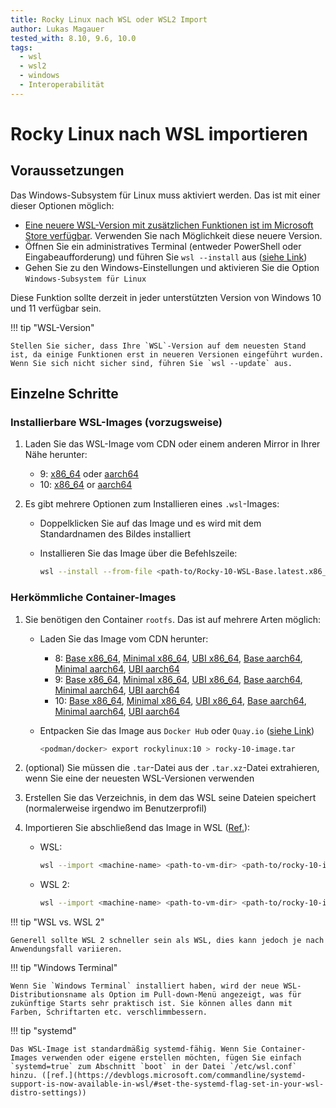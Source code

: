 ```yaml
---
title: Rocky Linux nach WSL oder WSL2 Import
author: Lukas Magauer
tested_with: 8.10, 9.6, 10.0
tags:
  - wsl
  - wsl2
  - windows
  - Interoperabilität
---
```


# Rocky Linux nach WSL importieren

## Voraussetzungen

Das Windows-Subsystem für Linux muss aktiviert werden. Das ist mit einer dieser Optionen möglich:

- [Eine neuere WSL-Version mit zusätzlichen Funktionen ist im Microsoft Store verfügbar](https://apps.microsoft.com/store/detail/windows-subsystem-for-linux/9P9TQF7MRM4R). Verwenden Sie nach Möglichkeit diese neuere Version.
- Öffnen Sie ein administratives Terminal (entweder PowerShell oder Eingabeaufforderung) und führen Sie `wsl --install` aus ([siehe Link](https://docs.microsoft.com/en-us/windows/wsl/install))
- Gehen Sie zu den Windows-Einstellungen und aktivieren Sie die Option `Windows-Subsystem für Linux`

Diese Funktion sollte derzeit in jeder unterstützten Version von Windows 10 und 11 verfügbar sein.

!!! tip "WSL-Version"

    Stellen Sie sicher, dass Ihre `WSL`-Version auf dem neuesten Stand ist, da einige Funktionen erst in neueren Versionen eingeführt wurden. Wenn Sie sich nicht sicher sind, führen Sie `wsl --update` aus.

## Einzelne Schritte

### Installierbare WSL-Images (vorzugsweise)

1. Laden Sie das WSL-Image vom CDN oder einem anderen Mirror in Ihrer Nähe herunter:

    - 9: [x86_64](https://dl.rockylinux.org/pub/rocky/9/images/x86_64/Rocky-9-WSL-Base.latest.x86_64.wsl) oder [aarch64](https://dl.rockylinux.org/pub/rocky/9/images/aarch64/Rocky-9-WSL-Base.latest.aarch64.wsl)
    - 10: [x86_64](https://dl.rockylinux.org/pub/rocky/10/images/x86_64/Rocky-10-WSL-Base.latest.x86_64.wsl) or [aarch64](https://dl.rockylinux.org/pub/rocky/10/images/aarch64/Rocky-10-WSL-Base.latest.aarch64.wsl)

2. Es gibt mehrere Optionen zum Installieren eines `.wsl`-Images:

    - Doppelklicken Sie auf das Image und es wird mit dem Standardnamen des Bildes installiert
    - Installieren Sie das Image über die Befehlszeile:

        ```sh
        wsl --install --from-file <path-to/Rocky-10-WSL-Base.latest.x86_64.wsl> --name <machine-name>
        ```

### Herkömmliche Container-Images

1. Sie benötigen den Container `rootfs`. Das ist auf mehrere Arten möglich:

    - Laden Sie das Image vom CDN herunter:
        - 8: [Base x86_64](https://dl.rockylinux.org/pub/rocky/8/images/x86_64/Rocky-8-Container-Base.latest.x86_64.tar.xz), [Minimal x86_64](https://dl.rockylinux.org/pub/rocky/8/images/x86_64/Rocky-8-Container-Minimal.latest.x86_64.tar.xz), [UBI x86_64](https://dl.rockylinux.org/pub/rocky/8/images/x86_64/Rocky-8-Container-UBI.latest.x86_64.tar.xz), [Base aarch64](https://dl.rockylinux.org/pub/rocky/8/images/aarch64/Rocky-8-Container-Base.latest.aarch64.tar.xz), [Minimal aarch64](https://dl.rockylinux.org/pub/rocky/8/images/aarch64/Rocky-8-Container-Minimal.latest.aarch64.tar.xz), [UBI aarch64](https://dl.rockylinux.org/pub/rocky/8/images/aarch64/Rocky-8-Container-UBI.latest.aarch64.tar.xz)
        - 9: [Base x86_64](https://dl.rockylinux.org/pub/rocky/9/images/x86_64/Rocky-9-Container-Base.latest.x86_64.tar.xz), [Minimal x86_64](https://dl.rockylinux.org/pub/rocky/9/images/x86_64/Rocky-9-Container-Minimal.latest.x86_64.tar.xz), [UBI x86_64](https://dl.rockylinux.org/pub/rocky/9/images/x86_64/Rocky-9-Container-UBI.latest.x86_64.tar.xz), [Base aarch64](https://dl.rockylinux.org/pub/rocky/9/images/aarch64/Rocky-9-Container-Base.latest.aarch64.tar.xz), [Minimal aarch64](https://dl.rockylinux.org/pub/rocky/9/images/aarch64/Rocky-9-Container-Minimal.latest.aarch64.tar.xz), [UBI aarch64](https://dl.rockylinux.org/pub/rocky/9/images/aarch64/Rocky-9-Container-UBI.latest.aarch64.tar.xz)
        - 10: [Base x86_64](https://dl.rockylinux.org/pub/rocky/10/images/x86_64/Rocky-10-Container-Base.latest.x86_64.tar.xz), [Minimal x86_64](https://dl.rockylinux.org/pub/rocky/10/images/x86_64/Rocky-10-Container-Minimal.latest.x86_64.tar.xz), [UBI x86_64](https://dl.rockylinux.org/pub/rocky/10/images/x86_64/Rocky-10-Container-UBI.latest.x86_64.tar.xz), [Base aarch64](https://dl.rockylinux.org/pub/rocky/10/images/aarch64/Rocky-10-Container-Base.latest.aarch64.tar.xz), [Minimal aarch64](https://dl.rockylinux.org/pub/rocky/10/images/aarch64/Rocky-10-Container-Minimal.latest.aarch64.tar.xz), [UBI aarch64](https://dl.rockylinux.org/pub/rocky/10/images/aarch64/Rocky-10-Container-UBI.latest.aarch64.tar.xz)
    - Entpacken Sie das Image aus `Docker Hub` oder `Quay.io` ([siehe Link](https://docs.microsoft.com/en-us/windows/wsl/use-custom-distro#export-the-tar-from-a-container))

        ```sh
        <podman/docker> export rockylinux:10 > rocky-10-image.tar
        ```

2. (optional) Sie müssen die `.tar`-Datei aus der `.tar.xz`-Datei extrahieren, wenn Sie eine der neuesten WSL-Versionen verwenden
3. Erstellen Sie das Verzeichnis, in dem das WSL seine Dateien speichert (normalerweise irgendwo im Benutzerprofil)
4. Importieren Sie abschließend das Image in WSL ([Ref.](https://docs.microsoft.com/en-us/windows/wsl/use-custom-distro#import-the-tar-file-into-wsl)):

    - WSL:

        ```sh
        wsl --import <machine-name> <path-to-vm-dir> <path-to/rocky-10-image.tar.xz> --version 1
        ```

    - WSL 2:

        ```sh
        wsl --import <machine-name> <path-to-vm-dir> <path-to/rocky-10-image.tar.xz> --version 2
        ```

!!! tip "WSL vs. WSL 2"

    Generell sollte WSL 2 schneller sein als WSL, dies kann jedoch je nach Anwendungsfall variieren.

!!! tip "Windows Terminal"

    Wenn Sie `Windows Terminal` installiert haben, wird der neue WSL-Distributionsname als Option im Pull-down-Menü angezeigt, was für zukünftige Starts sehr praktisch ist. Sie können alles dann mit Farben, Schriftarten etc. verschlimmbessern.

!!! tip "systemd"

    Das WSL-Image ist standardmäßig systemd-fähig. Wenn Sie Container-Images verwenden oder eigene erstellen möchten, fügen Sie einfach `systemd=true` zum Abschnitt `boot` in der Datei `/etc/wsl.conf` hinzu. ([ref.](https://devblogs.microsoft.com/commandline/systemd-support-is-now-available-in-wsl/#set-the-systemd-flag-set-in-your-wsl-distro-settings))
